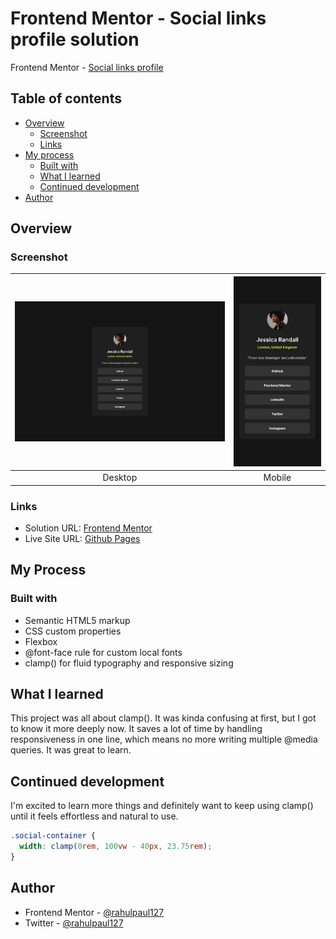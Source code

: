 # Frontend Mentor - Social links profile solution

Frontend Mentor - [Social links profile](https://www.frontendmentor.io/challenges/social-links-profile-UG32l9m6dQ)

## Table of contents

- [Overview](#overview)
  - [Screenshot](#screenshot)
  - [Links](#links)
- [My process](#my-process)
  - [Built with](#built-with)
  - [What I learned](#what-i-learned)
  - [Continued development](#continued-development)
- [Author](#author)



## Overview

### Screenshot

| ![Desktop design](design/destkop-design.jpg) | ![Mobile design](./design/mobile-design.jpg) |
|:--:|:--:|
| Desktop | Mobile |

### Links

- Solution URL: [Frontend Mentor](https://www.frontendmentor.io/solutions/social-links-profile-9YF16ZkIz1)
- Live Site URL: [Github Pages](https://rahulpaul127.github.io/fm-social-links-profile-main/)

## My Process

### Built with
- Semantic HTML5 markup
- CSS custom properties
- Flexbox
- @font-face rule for custom local fonts
- clamp() for fluid typography and responsive sizing

## What I learned

This project was all about clamp(). It was kinda confusing at first, but I got to know it more deeply now. It saves a lot of time by handling responsiveness in one line, which means no more writing multiple @media queries. It was great to learn.

## Continued development

I'm excited to learn more things and definitely want to keep using clamp() until it feels effortless and natural to use.

```css
.social-container {
  width: clamp(0rem, 100vw - 40px, 23.75rem);
}
```

## Author

- Frontend Mentor - [@rahulpaul127](https://www.frontendmentor.io/profile/rahulpaul127)
- Twitter - [@rahulpaul127](https://x.com/rahulpaul127)
